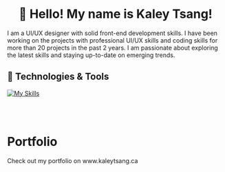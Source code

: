 <h1 align="center">👋 Hello! My name is Kaley Tsang! </h2>

<p>I am a UI/UX designer with solid front-end development skills. I have been working on the projects with professional UI/UX skills and coding skills for more than 20 projects in the past 2 years. I am passionate about exploring the latest skills and staying up-to-date on emerging trends.</p>


<h2>🔨 Technologies & Tools</h2>

[![My Skills](https://skills.thijs.gg/icons?i=html,css,javascript,nodejs,react,figma&theme=dark)](https://skills.thijs.gg)

  
  
  
  <br><br>
</p>


<!--
**Kaley Tsang** is a ✨ _special_ ✨ repository because its `README.md` (this file) appears on your GitHub profile.

- 🔭 I’m currently working on ...
- 🌱 I’m currently learning ...
- 👯 I’m looking to collaborate on ...
- 🤔 I’m looking for help with ...
- 💬 Ask me about ...
- 📫 How to reach me: ...
- 😄 Pronouns: ...
- ⚡ Fun fact: ...
-->

# Portfolio
<p>
  Check out my portfolio on www.kaleytsang.ca
  <a href="https://kaleytsang.ca"></a>
</p>

